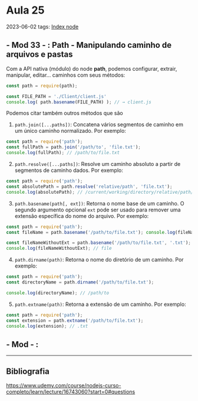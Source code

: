 # Aula 25
2023-06-02
tags: [Index node](../Index%20node.md)

## - Mod 33 - : Path - Manipulando caminho de arquivos e pastas

Com a API nativa (módulo) do node **path**, podemos configurar, extrair, manipular, editar... caminhos com seus métodos:

~~~js
const path = require(path);

const FILE_PATH = './Client/client.js'
console.log( path.basename(FILE_PATH) ); // → client.js
~~~

Podemos citar também outros métodos que são 

1. `path.join([...paths])`: Concatena vários segmentos de caminho em um único caminho normalizado. Por exemplo:

~~~javascript
const path = require('path'); 
const fullPath = path.join('/path/to', 'file.txt');
console.log(fullPath); // /path/to/file.txt
~~~

2. `path.resolve([...paths])`: Resolve um caminho absoluto a partir de segmentos de caminho dados. Por exemplo:

~~~javascript
const path = require('path');
const absolutePath = path.resolve('relative/path', 'file.txt');
console.log(absolutePath); // /current/working/directory/relative/path/file.txt
~~~

3. `path.basename(path[, ext])`: Retorna o nome base de um caminho. O segundo argumento opcional `ext` pode ser usado para remover uma extensão específica do nome do arquivo. Por exemplo:

 ~~~javascript
const path = require('path');
const fileName = path.basename('/path/to/file.txt'); console.log(fileName); // file.txt 

const fileNameWithoutExt = path.basename('/path/to/file.txt', '.txt');
console.log(fileNameWithoutExt); // file
~~~

4. `path.dirname(path)`: Retorna o nome do diretório de um caminho. Por exemplo:

~~~javascript
const path = require('path');
const directoryName = path.dirname('/path/to/file.txt');

console.log(directoryName); // /path/to
~~~

5. `path.extname(path)`: Retorna a extensão de um caminho. Por exemplo:

 ~~~javascript
const path = require('path');
const extension = path.extname('/path/to/file.txt');
console.log(extension); // .txt
~~~

## - Mod  - :



-----------------------------------------------
## Bibliografia

https://www.udemy.com/course/nodejs-curso-completo/learn/lecture/16743060?start=0#questions